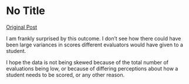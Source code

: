 # No Title

[Original Post](https://discourse.onlinedegree.iitm.ac.in/t/172246/54)

<p>I am frankly surprised by this outcome. I don’t see how there could have been large variances in scores different evaluators would have given to a student.</p>
<p>I hope the data is not being skewed because of the  total number of evaluations being low, or because of differing perceptions about how a student needs to be scored, or any other reason.</p>